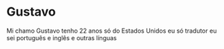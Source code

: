 # Gustavo
Mi chamo Gustavo tenho 22 anos só do Estados Unidos eu só tradutor eu sei português e inglês e outras línguas 
